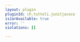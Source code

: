```yaml
---
layout: plugin
pluginId: ch.tutteli.junitjacoco
isJarAvailable: true
error: ''
violations: []

---
```


